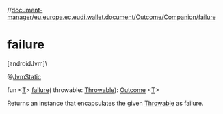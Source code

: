 //[document-manager](../../../../index.md)/[eu.europa.ec.eudi.wallet.document](../../index.md)/[Outcome](../index.md)/[Companion](index.md)/[failure](failure.md)

# failure

[androidJvm]\

@[JvmStatic](https://kotlinlang.org/api/latest/jvm/stdlib/kotlin.jvm/-jvm-static/index.html)

fun &lt;[T](failure.md)&gt; [failure](failure.md)(
throwable: [Throwable](https://kotlinlang.org/api/latest/jvm/stdlib/kotlin/-throwable/index.html)): [Outcome](../index.md)
&lt;[T](failure.md)&gt;

Returns an instance that encapsulates the
given [Throwable](https://kotlinlang.org/api/latest/jvm/stdlib/kotlin/-throwable/index.html) as
failure.
